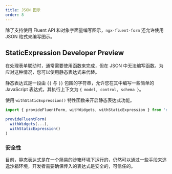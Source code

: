 ```yaml
---
title: JSON 图示
order: 8
---
```


除了支持使用 Fluent API 和对象字面量编写图示，`ngx-fluent-form` 还允许使用 JSON 格式来编写图示。

## StaticExpression <label type="danger">Developer Preview</label>

在处理表单联动时，通常需要使用函数来完成，但在 JSON 中无法编写函数。为应对这种情况，您可以使用静态表达式来代替。

静态表达式是一段由 `{{` 与 `}}` 包围的字符串，允许您在其中编写一些简单的 JavaScript 表达式，其执行上下文为 `{ model, control, schema }`。

使用 `withStaticExpression()` 特性函数来开启静态表达式功能。

```ts
import { provideFluentForm, withWidgets, withStaticExpression } from 'ngx-fluent-form';

provideFluentForm(
  withWidgets(...),
  withStaticExpression()
)
```

<example name="fluent-form-static-expression-example" />

### 安全性

目前，静态表达式是在一个简易的沙箱环境下运行的，仍然可以通过一些手段来逃逸沙箱环境，开发者需要确保传入的表达式是安全的，可信任的。
